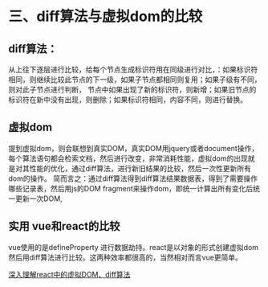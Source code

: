 # 三、diff算法与虚拟dom的比较

## diff算法：
从上往下逐层进行比较，给每个节点生成标识符用在同级进行对比，：如果标识符相同，则继续比较此节点的下一级，如果子节点都相同则复用；如果子级有不同，则对此子节点进行判断，
节点中如果出现了新的标识符，则新增；如果旧节点的标识符在新中没有出现，则删除；如果标识符相同，内容不同，则进行替换。

## 虚拟dom
提到虚拟dom，则会联想到真实DOM，真实DOM用jquery或者document操作，每个算法语句都会检索文档，然后进行改变，非常消耗性能，虚拟dom的出现就是对其性能的优化，通过diff算法，进行新旧结果的比较，然后一次性更新所有dom的操作。
简而言之：通过diff算法得到diff算法结果数据表，得到了需要操作哪些记录表，然后用js的DOM fragment来操作dom，即统一计算出所有变化后统一更新一次DOM,

## 实用 vue和react的比较
vue使用的是defineProperty 进行数据劫持。react是以对象的形式创建虚拟dom然后用diff算法进行比较。这两种效率都很高的，当然相对而言vue更简单。

[深入理解react中的虚拟DOM、diff算法](https://www.cnblogs.com/zhuzhenwei918/p/7271305.html?from=groupmessage&isappinstalled=0)
